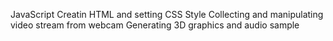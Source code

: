 JavaScript
Creatin HTML and setting CSS Style
Collecting and manipulating video stream from webcam
Generating 3D graphics and audio sample
